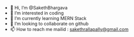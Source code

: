 - 👋 Hi, I’m @SakethBhargava
- 👀 I’m interested in coding
- 🌱 I’m currently learning MERN Stack
- 💞️ I’m looking to collaborate on github
- 📫 How to reach me mailid : sakethrallapally@gmail.com

<!---
SakethBhargava/SakethBhargava is a ✨ special ✨ repository because its `README.md` (this file) appears on your GitHub profile.
You can click the Preview link to take a look at your changes.
--->
